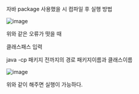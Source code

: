 자바 package 사용했을 시 컴파일 후 실행 방법

![image](https://user-images.githubusercontent.com/52357235/194519993-50958a0d-5ead-498a-90a1-005b3e95f46a.png)

위와 같은 오류가 떳을 때 

클래스패스 입력

java -cp 패키지 전까지의 경로 패키지이름과 클래스이름

![image](https://user-images.githubusercontent.com/52357235/194520804-5606e3cf-3d96-405a-8e82-fdcb8524557f.png)

위와 같이 해주면 실행이 가능하다.

